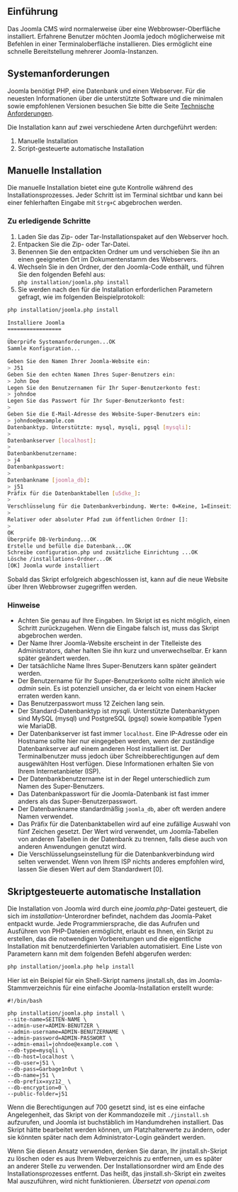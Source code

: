 <!-- Filename: J4.x:Joomla_CLI_Installation / Display title: Joomla CLI-Installation  -->

## Einführung

Das Joomla CMS wird normalerweise über eine Webbrowser-Oberfläche installiert. Erfahrene Benutzer möchten Joomla jedoch möglicherweise mit Befehlen in einer Terminaloberfläche installieren. Dies ermöglicht eine schnelle Bereitstellung mehrerer Joomla-Instanzen.

## Systemanforderungen

Joomla benötigt PHP, eine Datenbank und einen Webserver. Für die neuesten Informationen über die unterstützte Software und die minimalen sowie empfohlenen Versionen besuchen Sie bitte die Seite <a href="https://manual.joomla.org/docs/next/get-started/technical-requirements/" rel="noreferrer noopener">Technische Anforderungen</a>.

Die Installation kann auf zwei verschiedene Arten durchgeführt werden:

1.  Manuelle Installation
2.  Script-gesteuerte automatische Installation

## Manuelle Installation

Die manuelle Installation bietet eine gute Kontrolle während des Installationsprozesses. Jeder Schritt ist im Terminal sichtbar und kann bei einer fehlerhaften Eingabe mit `Strg+C` abgebrochen werden.

### Zu erledigende Schritte

1. Laden Sie das Zip- oder Tar-Installationspaket auf den Webserver hoch.
2. Entpacken Sie die Zip- oder Tar-Datei.
3. Benennen Sie den entpackten Ordner um und verschieben Sie ihn an einen geeigneten Ort im Dokumentenstamm des Webservers.
4. Wechseln Sie in den Ordner, der den Joomla-Code enthält, und führen Sie den folgenden Befehl aus:<br>
   `php installation/joomla.php install`
5. Sie werden nach den für die Installation erforderlichen Parametern gefragt, wie im folgenden Beispielprotokoll:
```bash
php installation/joomla.php install

Installiere Joomla
=================

Überprüfe Systemanforderungen...OK
Sammle Konfiguration...

Geben Sie den Namen Ihrer Joomla-Website ein:
> J51
Geben Sie den echten Namen Ihres Super-Benutzers ein:
> John Doe
Legen Sie den Benutzernamen für Ihr Super-Benutzerkonto fest:
> johndoe
Legen Sie das Passwort für Ihr Super-Benutzerkonto fest:
>
Geben Sie die E-Mail-Adresse des Website-Super-Benutzers ein:
> johndoe@example.com
Datenbanktyp. Unterstützte: mysql, mysqli, pgsql [mysqli]:
>
Datenbankserver [localhost]:
>
Datenbankbenutzername:
> j4
Datenbankpasswort:
>
Datenbankname [joomla_db]:
> j51
Präfix für die Datenbanktabellen [u5dke_]:
>
Verschlüsselung für die Datenbankverbindung. Werte: 0=Keine, 1=Einseitig, 2=Zweiseitig [0]:
>
Relativer oder absoluter Pfad zum öffentlichen Ordner []:
>
OK
Überprüfe DB-Verbindung...OK
Erstelle und befülle die Datenbank...OK
Schreibe configuration.php und zusätzliche Einrichtung ...OK
Lösche /installations-Ordner...OK
[OK] Joomla wurde installiert
```

Sobald das Skript erfolgreich abgeschlossen ist, kann auf die neue Website über Ihren Webbrowser zugegriffen werden.

### Hinweise

* Achten Sie genau auf Ihre Eingaben. Im Skript ist es nicht möglich, einen Schritt zurückzugehen. Wenn die Eingabe falsch ist, muss das Skript abgebrochen werden.
* Der Name Ihrer Joomla-Website erscheint in der Titelleiste des Administrators, daher halten Sie ihn kurz und unverwechselbar. Er kann später geändert werden.
* Der tatsächliche Name Ihres Super-Benutzers kann später geändert werden.
* Der Benutzername für Ihr Super-Benutzerkonto sollte nicht ähnlich wie *admin* sein. Es ist potenziell unsicher, da er leicht von einem Hacker erraten werden kann.
* Das Benutzerpasswort muss 12 Zeichen lang sein.
* Der Standard-Datenbanktyp ist *mysqli*. Unterstützte Datenbanktypen sind MySQL (mysql) und PostgreSQL (pgsql) sowie kompatible Typen wie MariaDB.
* Der Datenbankserver ist fast immer `localhost`. Eine IP-Adresse oder ein Hostname sollte hier nur eingegeben werden, wenn der zuständige Datenbankserver auf einem anderen Host installiert ist. Der Terminalbenutzer muss jedoch über Schreibberechtigungen auf dem ausgewählten Host verfügen. Diese Informationen erhalten Sie von Ihrem Internetanbieter (ISP).
* Der Datenbankbenutzername ist in der Regel unterschiedlich zum Namen des Super-Benutzers.
* Das Datenbankpasswort für die Joomla-Datenbank ist fast immer anders als das Super-Benutzerpasswort.
* Der Datenbankname standardmäßig `joomla_db`, aber oft werden andere Namen verwendet.
* Das Präfix für die Datenbanktabellen wird auf eine zufällige Auswahl von fünf Zeichen gesetzt. Der Wert wird verwendet, um Joomla-Tabellen von anderen Tabellen in der Datenbank zu trennen, falls diese auch von anderen Anwendungen genutzt wird.
* Die Verschlüsselungseinstellung für die Datenbankverbindung wird selten verwendet. Wenn von Ihrem ISP nichts anderes empfohlen wird, lassen Sie diesen Wert auf dem Standardwert [0].

## Skriptgesteuerte automatische Installation

Die Installation von Joomla wird durch eine *joomla.php*-Datei gesteuert, die sich im *installation*-Unterordner befindet, nachdem das Joomla-Paket entpackt wurde. Jede Programmiersprache, die das Aufrufen und Ausführen von PHP-Dateien ermöglicht, erlaubt es Ihnen, ein Skript zu erstellen, das die notwendigen Vorbereitungen und die eigentliche Installation mit benutzerdefinierten Variablen automatisiert. Eine Liste von Parametern kann mit dem folgenden Befehl abgerufen werden:
```bash
php installation/joomla.php help install
```
Hier ist ein Beispiel für ein Shell-Skript namens jinstall.sh, das im Joomla-Stammverzeichnis für eine einfache Joomla-Installation erstellt wurde:
```
#!/bin/bash

php installation/joomla.php install \
--site-name=SEITEN-NAME \
--admin-user=ADMIN-BENUTZER \
--admin-username=ADMIN-BENUTZERNAME \
--admin-password=ADMIN-PASSWORT \
--admin-email=johndoe@example.com \
--db-type=mysqli \
--db-host=localhost \
--db-user=j51 \
--db-pass=Garbage1n0ut \
--db-name=j51 \
--db-prefix=xyz12_ \
--db-encryption=0 \
--public-folder=j51
```
Wenn die Berechtigungen auf 700 gesetzt sind, ist es eine einfache Angelegenheit, das Skript von der Kommandozeile mit `./jinstall.sh` aufzurufen, und Joomla ist buchstäblich im Handumdrehen installiert. Das Skript hätte bearbeitet werden können, um Platzhalterwerte zu ändern, oder sie könnten später nach dem Administrator-Login geändert werden.

Wenn Sie diesen Ansatz verwenden, denken Sie daran, Ihr jinstall.sh-Skript zu löschen oder es aus Ihrem Webverzeichnis zu entfernen, um es später an anderer Stelle zu verwenden. Der Installationsordner wird am Ende des Installationsprozesses entfernt. Das heißt, das jinstall.sh-Skript ein zweites Mal auszuführen, wird nicht funktionieren.
*Übersetzt von openai.com*

